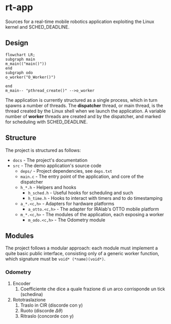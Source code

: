 # rt-app

Sources for a real-time mobile robotics application exploiting the Linux kernel and SCHED_DEADLINE.

## Design

```mermaid
flowchart LR;
subgraph main
m_main(("main()"))
end
subgraph odo
o_worker("O_Worker()")

end
m_main-- "pthread_create()" -->o_worker
```

The application is currently structured as a single process, which in turn spawns a number of threads. The **dispatcher** thread, or main thread, is the thread created by the Linux shell when we launch the application. A variable number of **worker** threads are created and by the dispatcher, and marked for scheduling with SCHED_DEADLINE.

## Structure

The project is structured as follows:

- `docs` - The project's documentation
- `src` - The demo application's source code
   - `deps/` - Project dependencies, see `deps.txt`
   - `main.c` - The entry point of the application, and core of the dispatcher
   - `h_*.h` - Helpers and hooks
     - `h_sched.h` - Useful hooks for scheduling and such
     - `h_time.h` - Hooks to interact with timers and to do timestamping
   - `a_*.<c,h>` - Adapters for hardware platforms
     - `a_otto.<c,h>` - The adapter for IRAlab's OTTO mobile platform
   - `m_*.<c,h>` - The modules of the application, each exposing a worker
     - `m_odo.<c,h>` - The Odometry module

## Modules

The project follows a modular approach: each module must implement a quite basic public interface, consisting only of a generic worker function, which signature must be `void* (*name)(void*)`.

### Odometry

1. Encoder
   1. Coefficiente che dice a quale frazione di un arco corrisponde un tick (schedina)
1. Rototraslazione
   1. Traslo in CIR (discorde con y)
   1. Ruoto (discorde $\Delta\theta$)
   1. Ritraslo (concorde con y)
